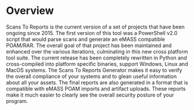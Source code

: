 # Overview

Scans To Reports is the current version of a set of projects that have been ongoing since 2015.  The first version of this tool was a PowerShell v2.0 script that would parse scans and generate an eMASS compatible POAM/RAR.  The overall goal of that project has been maintained and enhanced over the various iterations, culminating in this new cross platform tool suite.  The current release has been completely rewritten in Python and cross-compiled into platform specific binaries, support Windows, Linux and MacOS systems.  The Scans To Reports Generator makes it easy to verify the overall compliance of your systems and to glean useful information about all your assets.  The final reports are also generated in a format that is compatible with eMASS POAM imports and artifact uploads.  These reports make it much easier to clearly see the overall security posture of your program.
